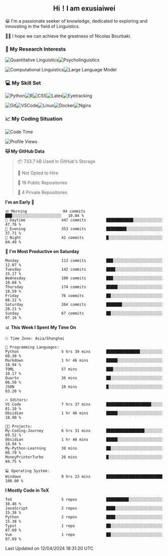   

## <div align="center">Hi！I am exusiaiwei</div>  

😀 I'm a passionate seeker of knowledge, dedicated to exploring and innovating in the field of Linguistics.

🙋‍♂️ I hope we can achieve the greatness of Nicolas Bourbaki.

### 🔬 My Research Interests  

![Quantitative Linguistics](https://img.shields.io/badge/Quantitative%20Linguistics-%230072CC.svg?&style=for-the-badge&logo=appveyor&logoColor=white)![Psycholinguistics](https://img.shields.io/badge/Psycholinguistics-%2301a3a1.svg?&style=for-the-badge&logo=AWS%20Amplify&logoColor=white)

![Computational Linguistics](https://img.shields.io/badge/Computational%20Linguistics-%231877F2.svg?&style=for-the-badge&logo=Markdown&logoColor=white)![Large Language Model](https://img.shields.io/badge/Large%20Language%20Model-%23F76300.svg?&style=for-the-badge&logo=Android&logoColor=white)

### 💻 My Skill Set

![Python](https://img.shields.io/badge/Python-%2314354C.svg?style=for-the-badge&logo=python&logoColor=white&color=2AB3E3)![R](https://img.shields.io/badge/-R-276DC3?style=for-the-badge&logo=r&logoColor=white)![CSS](https://img.shields.io/badge/-CSS-1572B6?style=for-the-badge&logo=css3&logoColor=white)![Latex](https://img.shields.io/badge/-Latex-008080?style=for-the-badge&logo=latex&logoColor=white)![Eyetracking](https://img.shields.io/badge/Eyetracking-%230078D6?style=for-the-badge&logo=SearXNG&logoColor=#3050FF)

![Git](https://img.shields.io/badge/-Git-F05032?style=for-the-badge&logo=git&logoColor=white)![VSCode](https://img.shields.io/badge/-VSCode-007ACC?style=for-the-badge&logo=visual-studio-code&logoColor=white)![Linux](https://img.shields.io/badge/-Linux-FCC624?style=for-the-badge&logo=linux&logoColor=black)![Docker](https://img.shields.io/badge/-Docker-2496ED?style=for-the-badge&logo=docker&logoColor=white)![Nginx](https://img.shields.io/badge/-Nginx-009639?style=for-the-badge&logo=nginx&logoColor=white)

### 📈 My Coding Situation

<!--START_SECTION:waka-->
![Code Time](http://img.shields.io/badge/Code%20Time-105%20hrs%2046%20mins-blue)

![Profile Views](http://img.shields.io/badge/Profile%20Views-0-blue)

**🐱 My GitHub Data** 

> 📦 733.7 kB Used in GitHub's Storage 
 > 
> 🚫 Not Opted to Hire
 > 
> 📜 19 Public Repositories 
 > 
> 🔑 4 Private Repositories 
 > 
**I'm an Early 🐤** 

```text
🌞 Morning                94 commits          ███░░░░░░░░░░░░░░░░░░░░░░   10.04 % 
🌆 Daytime                447 commits         ████████████░░░░░░░░░░░░░   47.76 % 
🌃 Evening                353 commits         █████████░░░░░░░░░░░░░░░░   37.71 % 
🌙 Night                  42 commits          █░░░░░░░░░░░░░░░░░░░░░░░░   04.49 % 
```
📅 **I'm Most Productive on Saturday** 

```text
Monday                   113 commits         ███░░░░░░░░░░░░░░░░░░░░░░   12.07 % 
Tuesday                  142 commits         ████░░░░░░░░░░░░░░░░░░░░░   15.17 % 
Wednesday                100 commits         ███░░░░░░░░░░░░░░░░░░░░░░   10.68 % 
Thursday                 174 commits         █████░░░░░░░░░░░░░░░░░░░░   18.59 % 
Friday                   76 commits          ██░░░░░░░░░░░░░░░░░░░░░░░   08.12 % 
Saturday                 264 commits         ███████░░░░░░░░░░░░░░░░░░   28.21 % 
Sunday                   67 commits          ██░░░░░░░░░░░░░░░░░░░░░░░   07.16 % 
```


📊 **This Week I Spent My Time On** 

```text
🕑︎ Time Zone: Asia/Shanghai

💬 Programming Languages: 
Python                   5 hrs 39 mins       ███████████████░░░░░░░░░░   60.30 % 
Markdown                 1 hr 46 mins        █████░░░░░░░░░░░░░░░░░░░░   18.94 % 
TOML                     57 mins             ███░░░░░░░░░░░░░░░░░░░░░░   10.17 % 
Quarto                   36 mins             ██░░░░░░░░░░░░░░░░░░░░░░░   06.50 % 
JSON                     18 mins             █░░░░░░░░░░░░░░░░░░░░░░░░   03.20 % 

🔥 Editors: 
VS Code                  7 hrs 37 mins       ████████████████████░░░░░   81.10 % 
Obsidian                 1 hr 46 mins        █████░░░░░░░░░░░░░░░░░░░░   18.90 % 

🐱‍💻 Projects: 
My-Coding-Journey        6 hrs 31 mins       █████████████████░░░░░░░░   69.52 % 
Obsidian                 1 hr 46 mins        █████░░░░░░░░░░░░░░░░░░░░   18.94 % 
My-Python-Learning       38 mins             ██░░░░░░░░░░░░░░░░░░░░░░░   06.79 % 
MoneyPrinterTurbo        26 mins             █░░░░░░░░░░░░░░░░░░░░░░░░   04.75 % 

💻 Operating System: 
Windows                  9 hrs 23 mins       █████████████████████████   100.00 % 
```

**I Mostly Code in TeX** 

```text
TeX                      5 repos             ██████████░░░░░░░░░░░░░░░   38.46 % 
JavaScript               2 repos             ████░░░░░░░░░░░░░░░░░░░░░   15.38 % 
Python                   2 repos             ████░░░░░░░░░░░░░░░░░░░░░   15.38 % 
Typst                    1 repo              ██░░░░░░░░░░░░░░░░░░░░░░░   07.69 % 
Vue                      1 repo              ██░░░░░░░░░░░░░░░░░░░░░░░   07.69 % 
```




 Last Updated on 12/04/2024 18:31:20 UTC
<!--END_SECTION:waka-->

